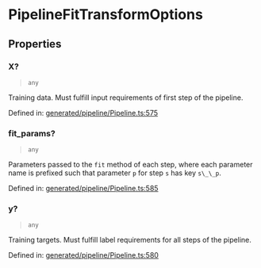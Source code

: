 # PipelineFitTransformOptions

## Properties

### X?

> `any`

Training data. Must fulfill input requirements of first step of the pipeline.

Defined in:  [generated/pipeline/Pipeline.ts:575](https://github.com/transitive-bullshit/scikit-learn-ts/blob/122b3c0/packages/sklearn/src/generated/pipeline/Pipeline.ts#L575)

### fit\_params?

> `any`

Parameters passed to the `fit` method of each step, where each parameter name is prefixed such that parameter `p` for step `s` has key `s\_\_p`.

Defined in:  [generated/pipeline/Pipeline.ts:585](https://github.com/transitive-bullshit/scikit-learn-ts/blob/122b3c0/packages/sklearn/src/generated/pipeline/Pipeline.ts#L585)

### y?

> `any`

Training targets. Must fulfill label requirements for all steps of the pipeline.

Defined in:  [generated/pipeline/Pipeline.ts:580](https://github.com/transitive-bullshit/scikit-learn-ts/blob/122b3c0/packages/sklearn/src/generated/pipeline/Pipeline.ts#L580)
